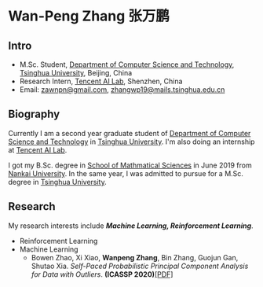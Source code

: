 # Wan-Peng Zhang 张万鹏

## Intro

- M.Sc. Student, [Department of Computer Science and Technology](http://www.cs.tsinghua.edu.cn/), [Tsinghua University](https://www.tsinghua.edu.cn), Beijing, China
- Research Intern, [Tencent AI Lab](https://ai.tencent.com/ailab/), Shenzhen, China
- Email: zawnpn@gmail.com, zhangwp19@mails.tsinghua.edu.cn

## Biography

Currently I am a second year graduate student of [Department of Computer Science and Technology](http://www.cs.tsinghua.edu.cn/) in [Tsinghua University](https://www.tsinghua.edu.cn). I'm also doing an internship at [Tencent AI Lab](https://ai.tencent.com/ailab/).

I got my B.Sc. degree in [School of Mathmatical Sciences](http://sms.nankai.edu.cn/) in June 2019 from [Nankai University](http://www.nankai.edu.cn/). In the same year, I was admitted to pursue for a M.Sc. degree in [Tsinghua University](https://www.tsinghua.edu.cn).

## Research

My research interests include ***Machine Learning, Reinforcement Learning***. 

- Reinforcement Learning
- Machine Learning
    - Bowen Zhao, Xi Xiao, **Wanpeng Zhang**, Bin Zhang, Guojun Gan, Shutao Xia. *Self-Paced Probabilistic Principal Component Analysis for Data with Outliers*. **(ICASSP 2020)**[[PDF]](docs/files/research_papers/sp-ppca.pdf)

